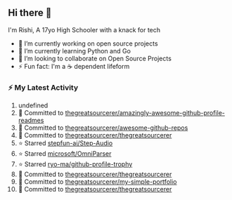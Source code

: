 ## Hi there 👋

I'm Rishi, A 17yo High Schooler with a knack for tech

- 🔭 I’m currently working on open source projects
- 🌱 I’m currently learning Python and Go
- 👯 I’m looking to collaborate on Open Source Projects
- ⚡ Fun fact: I'm a ☕ dependent lifeform



### ⚡ My Latest Activity

<!--START_SECTION:activity-->
1. undefined
2. 📝 Committed to [thegreatsourcerer/amazingly-awesome-github-profile-readmes](https://github.com/thegreatsourcerer/amazingly-awesome-github-profile-readmes/commit/12882eba2d5a07ad3329655e4eaf6148f9d1a9f6)
3. 📝 Committed to [thegreatsourcerer/awesome-github-repos](https://github.com/thegreatsourcerer/awesome-github-repos/commit/3154f48506dae5b2df0aec4ba78fd834699231ef)
4. 📝 Committed to [thegreatsourcerer/thegreatsourcerer](https://github.com/thegreatsourcerer/thegreatsourcerer/commit/553b763105bcf9083ae7748fd2e5eee4db6f11c2)
5. ⭐ Starred [stepfun-ai/Step-Audio](https://github.com/stepfun-ai/Step-Audio)
6. ⭐ Starred [microsoft/OmniParser](https://github.com/microsoft/OmniParser)
7. ⭐ Starred [ryo-ma/github-profile-trophy](https://github.com/ryo-ma/github-profile-trophy)
8. 📝 Committed to [thegreatsourcerer/thegreatsourcerer](https://github.com/thegreatsourcerer/thegreatsourcerer/commit/1f3a03a3a87eb8bda2922489491fb4e54317d98d)
9. 📝 Committed to [thegreatsourcerer/my-simple-portfolio](https://github.com/thegreatsourcerer/my-simple-portfolio/commit/559694399a4f763f3834f8767847d9072a277bf4)
10. 📝 Committed to [thegreatsourcerer/thegreatsourcerer](https://github.com/thegreatsourcerer/thegreatsourcerer/commit/c5d10ae05e9e0bca400a015c63b34e3317ce1037)
<!--END_SECTION:activity-->
